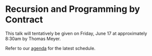 # Recursion and Programming by Contract

This talk will tentatively be given on Friday, June 17 at approximately 8:30am by Thomas Meyer.

Refer to our [agenda](http://github.com/JulesKouatchou/PBC2016/wiki/PBC2016-Agenda) for the latest schedule.
